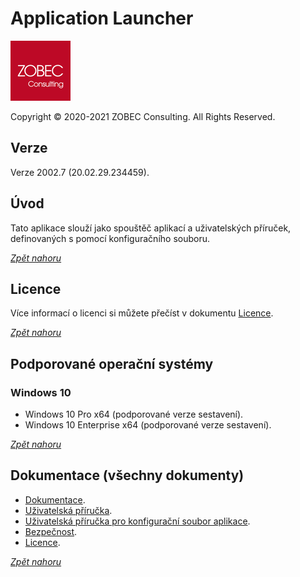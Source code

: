 # Application Launcher

<a name="documenttitle"></a>

![](img\zobec-consulting-red-full-96x96.png)

Copyright &copy; 2020-2021 ZOBEC Consulting. All Rights Reserved.

## Verze

Verze 2002.7 (20.02.29.234459).

## Úvod

Tato aplikace slouží jako spouštěč aplikací a uživatelských příruček, definovaných s pomocí konfiguračního souboru.

[*Zpět nahoru*](#documenttitle "Zpět na začátek dokumentu")

## Licence

Více informací o licenci si můžete přečíst v dokumentu [Licence](License.md).

[*Zpět nahoru*](#documenttitle "Zpět na začátek dokumentu")

## Podporované operační systémy

### Windows 10

* Windows 10 Pro x64 (podporované verze sestavení).
* Windows 10 Enterprise x64 (podporované verze sestavení).

[*Zpět nahoru*](#documenttitle "Zpět na začátek dokumentu")

## Dokumentace (všechny dokumenty)

* [Dokumentace](ReadMe.md).
* [Uživatelská příručka](UserGuide.md).
* [Uživatelská příručka pro konfigurační soubor aplikace](ConfigGuide.md).
* [Bezpečnost](Security.md).
* [Licence](License.md).

[*Zpět nahoru*](#documenttitle "Zpět na začátek dokumentu")
